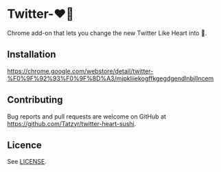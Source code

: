# Twitter-:heart::sushi:

Chrome add-on that lets you change the new Twitter Like Heart into :sushi:.


## Installation

https://chrome.google.com/webstore/detail/twitter-%F0%9F%92%93%F0%9F%8D%A3/mjpkliiekogffkgegdgendlnbjllncem


## Contributing

Bug reports and pull requests are welcome on GitHub at https://github.com/Tatzyr/twitter-heart-sushi.


## Licence

See [LICENSE](LICENSE).
